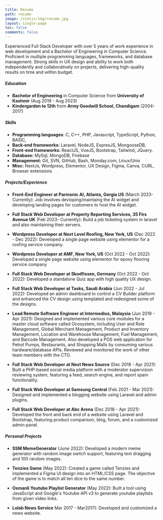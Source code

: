 ```yaml
---
title: Resume
path: resume
image: /static/img/resume.jpg
layout: single-page
toc: false
comments: false
---
```

Experienced Full Stack Developer with over 5 years of work experience in web development and a Bachelor of Engineering in Computer Science. Proficient in multiple programming languages, frameworks, and database management. Strong skills in UX design and ability to work both independently and collaboratively on projects, delivering high-quality results on time and within budget.

##### **Education**
- **Bachelor of Engineering** in Computer Science from **University of Kashmir** (Aug 2019 - Aug 2023)
- **Kindergarden to 12th** from **Army Goodwill School, Chandigam** (2004-2017)

##### **Skills**
- **Programming languages**: C, C++, PHP, Javascript, TypeScript, Python, BASIC,
- **Back-end frameworks:** Laravel, NodeJS, ExpresJS, MongooseDB,
- **Front-end frameworks:** ReactJS, VueJS, Bootstrap, Tailwind, JQuery.
- **Database:** MySql, MongoDB, Firebase
- **Management:** Git, SVN, GitHub, Bash, Monday.com, Linux/Unix
- **Misc:** NextJs, Wordpress, Elementor, UX Design, Figma, Canva, CURL, Browser extensions

##### **Projects/Experience**
- **Front-End Engineer at Parmonic AI, Atlanta, Gorgia US** (March 2023- Currently): Job involves devloping/maintaing the AI widget and developing landing pages for customers to host the AI widget.

- **Full Stack Web Developer at Property Reporting Services, 35 Firs Avenue UK** (Feb 2023- Currently):  Build a job ticketing system in laravel and also maintaining their servers.

- **Wordpress Developer at Next Level Roofing, New York, US** (Dec 2022 - Dec 2022):  Developed a single page website using elementor for a roofing service company.

- **Wordpress Developer at AMF, New York, US** (Oct 2022 - Oct 2022): Developed a single page website using elementor for epoxy flooring service company

- **Full Stack Web Developer at Skodfissen, Germany** (Oct 2022 - Oct 2022):  Developed a standalone Quiz app with high quality UX design.

- **Full Stack Web Developer at Tasks, Saudi Arabia** (Jun 2022 - Jul 2022): Developed an admin dashboard to control a CV Builder platform and enhanced the CV design using templated and redesigned some of the designs.

- **Lead Remote Software Engineer at Intermedius, Malaysia** (Jun 2019 - Apr 2021):  Designed and implemented various core modules for a master cloud software called Ocosystem, including User and Role Management, Global Merchant Management, Product and Inventory Management, Location and Warehouse Management, Fuel Management, and Barcode Management. Also developed a POS web application for Petrol Pumps, Restaurants, and Shopping Malls by consuming various hardware/database APIs. Reviewed and monitored the work of other team members with the CTO.

- **Full Stack Web Developer at Next News Source** (Dec 2018 - Apr 2021): Built a PHP-based social media platform with a moderator supervision reviewing system, featuring a feed, search engine, and report spam functionality.

- **Full Stack Web Developer at Samsung Central** (Feb 2021 - Mar 2021): Designed and implemented a blogging website using Laravel and admin plugins.

- **Full Stack Web Developer at Abc Arena** (Dec 2018 - Apr 2021): Developed the front and back end of a website using Laravel and Bootstrap, featuring product comparison, blog, forum, and a customized admin panel.



##### **Personal Projects**
- **SSM MemeGenerator** (June 2022): Developed a modern meme generator with random image switch support, featuring text dragging and 100 random images.

- **Tenzies Game** (May 2022): Created a game called Tenzies and implemented a Figma UI design into an HTML/CSS page. The objective of the game is to match all ten dice to the  same number.

- **Osmanli Youtube Playlist Generator** (May 2022): Built a tool using JavaScript and Google's Youtube API v3 to generate youtube playlists from given video links.

- **Lolab News Service** Mar 2017 - Mar2017): Developed and customized a news website.
